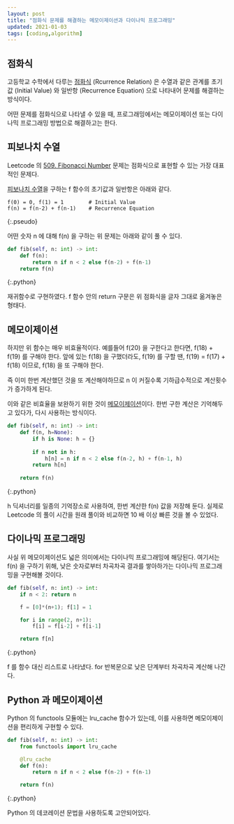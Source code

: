 ```yaml
---
layout: post
title: "점화식 문제를 해결하는 메모이제이션과 다이나믹 프로그래밍"
updated: 2021-01-03
tags: [coding,algorithm]
---
```


## 점화식

고등학교 수학에서 다루는 [점화식](https://namu.wiki/w/%EC%A0%90%ED%99%94%EC%8B%9D) (Rcurrence Relation) 은 수열과 같은 관계를 초기값 (Initial Value) 와 일반항 (Recurrence Equation) 으로 나타내어 문제를 해결하는 방식이다.

어떤 문제를 점화식으로 나타낼 수 있을 때, 프로그래밍에서는 메모이제이션 또는 다이나믹 프로그래밍 방법으로 해결하고는 한다.

## 피보나치 수열

Leetcode 의 [509. Fibonacci Number](https://leetcode.com/problems/fibonacci-number/) 문제는 점화식으로 표현할 수 있는 가장 대표적인 문제다.

[피보나치 수열](https://namu.wiki/w/%ED%94%BC%EB%B3%B4%EB%82%98%EC%B9%98%20%EC%88%98%EC%97%B4)을 구하는 f 함수의 초기값과 일반항은 아래와 같다.

```pseudo
f(0) = 0, f(1) = 1        # Initial Value
f(n) = f(n-2) + f(n-1)    # Recurrence Equation
```
{:.pseudo}

어떤 숫자 n 에 대해 f(n) 을 구하는 위 문제는 아래와 같이 풀 수 있다.

```python
def fib(self, n: int) -> int:
    def f(n):
        return n if n < 2 else f(n-2) + f(n-1)
    return f(n)
```
{:.python}

재귀함수로 구현하였다. f 함수 안의 return 구문은 위 점화식을 글자 그대로 옮겨놓은 형태다.

## 메모이제이션

하지만 위 함수는 매우 비효율적이다. 예를들어 f(20) 을 구한다고 한다면, f(18) + f(19) 를 구해야 한다. 앞에 있는 f(18) 을 구했더라도, f(19) 를 구할 땐, f(19) = f(17) + f(18) 이므로, f(18) 을 또 구해야 한다.

즉 이미 한번 계산했던 것을 또 계산해야하므로 n 이 커질수록 기하급수적으로 계산횟수가 증가하게 된다.

이와 같은 비효율을 보완하기 위한 것이 [메모이제이션](https://namu.wiki/w/%EB%A9%94%EB%AA%A8%EC%9D%B4%EC%A0%9C%EC%9D%B4%EC%85%98)이다. 한번 구한 계산은 기억해두고 있다가, 다시 사용하는 방식이다.

```python
def fib(self, n: int) -> int:
    def f(n, h=None):
        if h is None: h = {}
        
        if n not in h:
            h[n] = n if n < 2 else f(n-2, h) + f(n-1, h)
        return h[n]
    
    return f(n)
```
{:.python}

h 딕셔너리를 일종의 기억장소로 사용하여, 한번 계산한 f(n) 값을 저장해 둔다. 실제로 Leetcode 의 풀이 시간을 원래 풀이와 비교하면 10 배 이상 빠른 것을 볼 수 있었다.

## 다이나믹 프로그래밍

사실 위 메모이제이션도 넓은 의미에서는 다이나믹 프로그래밍에 해당된다. 여기서는 f(n) 을 구하기 위해, 낮은 숫자로부터 차곡차곡 결과를 쌓아하가는 다이나믹 프로그래밍을 구현해볼 것이다.

```python
def fib(self, n: int) -> int:
    if n < 2: return n

    f = [0]*(n+1); f[1] = 1

    for i in range(2, n+1):
        f[i] = f[i-2] + f[i-1]

    return f[n]
```
{:.python}

f 를 함수 대신 리스트로 나타냈다. for 반복문으로 낮은 단계부터 차곡차곡 계산해 나간다.

## Python 과 메모이제이션

Python 의 functools 모듈에는 lru_cache 함수가 있는데, 이를 사용하면 메모이제이션을 편리하게 구현할 수 있다.

```python
def fib(self, n: int) -> int:
    from functools import lru_cache

    @lru_cache
    def f(n):
        return n if n < 2 else f(n-2) + f(n-1)

    return f(n)
```
{:.python}

Python 의 데코레이션 문법을 사용하도록 고안되어있다.
